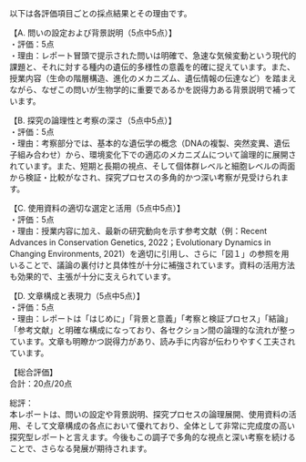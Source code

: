 以下は各評価項目ごとの採点結果とその理由です。

【A. 問いの設定および背景説明（5点中5点）】  
・評価：5点  
・理由：レポート冒頭で提示された問いは明確で、急速な気候変動という現代的課題と、それに対する種内の遺伝的多様性の意義を的確に捉えています。また、授業内容（生命の階層構造、進化のメカニズム、遺伝情報の伝達など）を踏まえながら、なぜこの問いが生物学的に重要であるかを説得力ある背景説明で補っています。

【B. 探究の論理性と考察の深さ（5点中5点）】  
・評価：5点  
・理由：考察部分では、基本的な遺伝学の概念（DNAの複製、突然変異、遺伝子組み合わせ）から、環境変化下での適応のメカニズムについて論理的に展開されています。また、短期と長期の視点、そして個体群レベルと細胞レベルの両面から検証・比較がなされ、探究プロセスの多角的かつ深い考察が見受けられます。

【C. 使用資料の適切な選定と活用（5点中5点）】  
・評価：5点  
・理由：授業内容に加え、最新の研究動向を示す参考文献（例：Recent Advances in Conservation Genetics, 2022；Evolutionary Dynamics in Changing Environments, 2021）を適切に引用し、さらに「図１」の参照を用いることで、議論の裏付けと具体性が十分に補強されています。資料の活用方法も効果的で、主張が十分に支えられています。

【D. 文章構成と表現力（5点中5点）】  
・評価：5点  
・理由：レポートは「はじめに」「背景と意義」「考察と検証プロセス」「結論」「参考文献」と明確な構成になっており、各セクション間の論理的な流れが整っています。文章も明瞭かつ説得力があり、読み手に内容が伝わりやすく工夫されています。

【総合評価】  
合計：20点/20点

総評：  
本レポートは、問いの設定や背景説明、探究プロセスの論理展開、使用資料の活用、そして文章構成の各点において優れており、全体として非常に完成度の高い探究型レポートと言えます。今後もこの調子で多角的な視点と深い考察を続けることで、さらなる発展が期待されます。